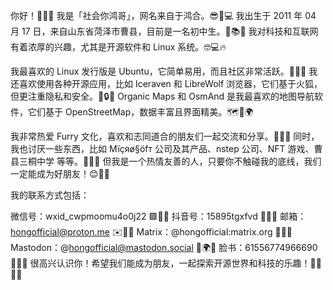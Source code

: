 你好！🤗🌟🎉 我是「社会你鸿哥」，网名来自于鸿合。😎🐧💻 我出生于 2011 年 04 月 17 日，来自山东省菏泽市曹县，目前是一名初中生。🎒📚🏫 我对科技和互联网有着浓厚的兴趣，尤其是开源软件和 Linux 系统。🤓💻🔥

我最喜欢的 Linux 发行版是 Ubuntu，它简单易用，而且社区非常活跃。🐧💡🔥 我还喜欢使用各种开源应用，比如 Iceraven 和 LibreWolf 浏览器，它们基于火狐，但更注重隐私和安全。🦊🔒🌐 Organic Maps 和 OsmAnd 是我最喜欢的地图导航软件，它们基于 OpenStreetMap，数据丰富且界面精美。🗺️📌🌍

我非常热爱 Furry 文化，喜欢和志同道合的朋友们一起交流和分享。🐾🌈💌 同时，我也讨厌一些东西，比如 Mïçяø§öfт 公司及其产品、nstep 公司、NFT 游戏、曹县三桐中学 等等。🖕💢🚫 但我是一个热情友善的人，只要你不触碰我的底线，我们一定能成为好朋友！😊🤝🎉

我的联系方式包括：

微信号：wxid_cwpmoomu4o0j22 🟩💬✨
抖音号：15895tgxfvd 🎥🔥🎶
邮箱：hongofficial@proton.me ✉️📧🌟
Matrix：@hongofficial:matrix.org 💌🤖📱
Mastodon：@hongofficial@mastodon.social 🐘🌍🔗
脸书：61556774966690 📱👦📘
很高兴认识你！希望我们能成为朋友，一起探索开源世界和科技的乐趣！🤝🤩🔥🔗